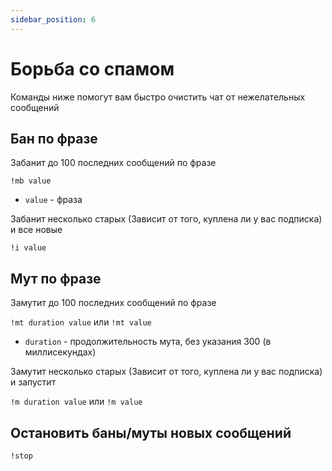 ```yaml
---
sidebar_position: 6
---
```


# Борьба со спамом

Команды ниже помогут вам быстро очистить чат от нежелательных сообщений

## Бан по фразе
Забанит до 100 последних сообщений по фразе

`!mb value`
- `value` - фраза

Забанит несколько старых (Зависит от того, куплена ли у вас подписка) и все новые

`!i value`

## Мут по фразе
Замутит до 100 последних сообщений по фразе

`!mt duration value` или `!mt value`
- `duration` - продолжительность мута, без указания 300 (в миллисекундах)

Замутит несколько старых (Зависит от того, куплена ли у вас подписка) и запустит

`!m duration value` или `!m value`

## Остановить баны/муты новых сообщений
`!stop`

